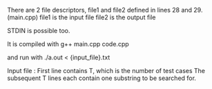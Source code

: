 There are 2 file descriptors, file1 and file2 defined in lines 28 and 29. (main.cpp)
file1 is the input file
file2 is the output file

STDIN is possible too.

It is compiled with
g++ main.cpp code.cpp

and run with
./a.out < {input_file}.txt

Input file :
First line contains T, which is the number of test cases
The subsequent T lines each contain one substring to be searched for.
